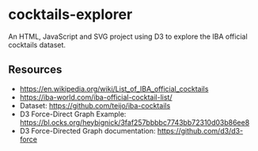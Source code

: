 # cocktails-explorer
An HTML, JavaScript and SVG project using D3 to explore the IBA official cocktails dataset.

## Resources
- https://en.wikipedia.org/wiki/List_of_IBA_official_cocktails
- https://iba-world.com/iba-official-cocktail-list/
- Dataset: https://github.com/teijo/iba-cocktails
- D3 Force-Direct Graph Example: https://bl.ocks.org/heybignick/3faf257bbbbc7743bb72310d03b86ee8
- D3 Force-Directed Graph documentation: https://github.com/d3/d3-force
